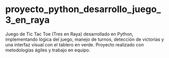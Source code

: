 # proyecto_python_desarrollo_juego_3_en_raya
Juego de Tic Tac Toe (Tres en Raya) desarrollado en Python, implementando lógica del juego, manejo de turnos, detección de victorias y una interfaz visual con el tablero en verde. Proyecto realizado con metodologías ágiles y trabajo en equipo.

